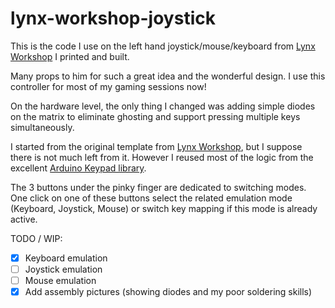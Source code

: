 # lynx-workshop-joystick

This is the code I use on the left hand joystick/mouse/keyboard from [Lynx Workshop](https://www.lynx-workshop.com/) I printed and built.

Many props to him for such a great idea and the wonderful design. I use this controller for most of my gaming sessions now!

On the hardware level, the only thing I changed was adding simple diodes on the matrix to eliminate ghosting and support pressing multiple keys simultaneously.

I started from the original template from [Lynx Workshop](https://5f2fc3fa-16c8-4939-878d-c368ff270bdb.filesusr.com/archives/67f963_722028bf48664c0d82f5bbe289d8461b.zip?dn=cat_joystick_lefthand_version_001.zip), but I suppose there is not much left from it. However I reused most of the logic from the excellent [Arduino Keypad library](https://github.com/Chris--A/Keypad).

The 3 buttons under the pinky finger are dedicated to switching modes. One click on one of these buttons select the related emulation mode (Keyboard, Joystick, Mouse) or switch key mapping if this mode is already active.

TODO / WIP:
- [X] Keyboard emulation
- [ ] Joystick emulation
- [ ] Mouse emulation
- [X] Add assembly pictures (showing diodes and my poor soldering skills)
